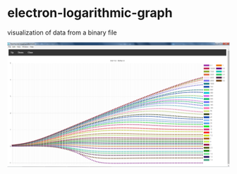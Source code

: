 # electron-logarithmic-graph
visualization of data from a binary file

![Screenshot](screenshot1.png)
